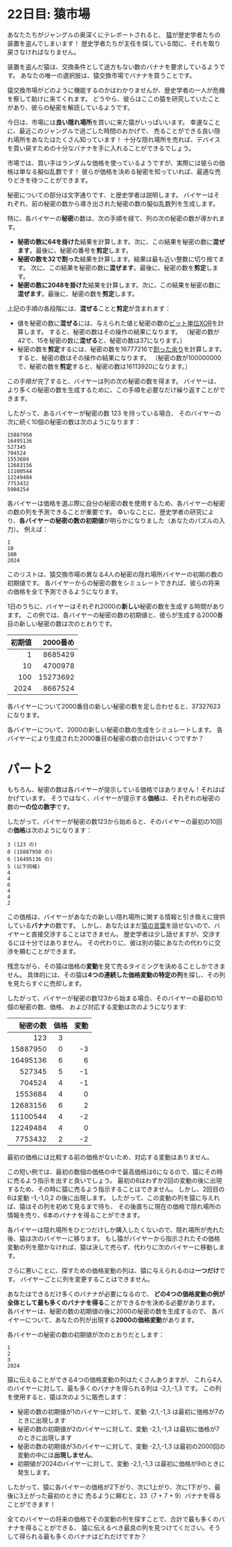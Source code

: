# 22日目: 猿市場

あなたたちがジャングルの奥深くにテレポートされると、
[猿](../../2022/day11/quiz.md)が歴史学者たちの装置を盗んでしまいます！
歴史学者たちが主任を探している間に、それを取り戻さなければなりません。

装置を盗んだ猿は、交換条件として途方もない数のバナナを要求しているようです。
あなたの唯一の選択肢は、猿交換市場でバナナを買うことです。

猿交換市場がどのように機能するのかはわかりませんが、歴史学者の一人が危機を察して助けに来てくれます。
どうやら、彼らはここの猿を研究していたことがあり、彼らの秘密を解読しているようです。

今日は、市場には**良い隠れ場所**を買いに来た猿がいっぱいいます。
幸運なことに、最近このジャングルで過ごした時間のおかげで、
売ることができる良い隠れ場所をあなたはたくさん知っています！
十分な隠れ場所を売れば、デバイスを買い戻すための十分なバナナを手に入れることができるでしょう。

市場では、買い手はランダムな価格を使っているようですが、実際には彼らの価格は単なる擬似乱数です！
彼らが価格を決める秘密を知っていれば、最適な売りどきを待つことができます。

秘密についての部分は文字通りです、と歴史学者は説明します。
バイヤーはそれぞれ、前の秘密の数から導き出された秘密の数の擬似乱数列を生成します。

特に、各バイヤーの**秘密**の数は、次の手順を経て、列の次の秘密の数が導かれます。

- **秘密の数に64を掛けた**結果を計算します。次に、この結果を秘密の数に**混ぜます**。最後に、秘密の番号を**剪定**します。
- **秘密の数を32で割った**結果を計算します。結果は最も近い整数に切り捨てます。
次に、この結果を秘密の数に**混ぜます**。最後に、秘密の数を**剪定**します。
- **秘密の数に2048を掛けた**結果を計算します。次に、この結果を秘密の数に**混ぜます**。最後に、秘密の数を**剪定**します。

上記の手順の各段階には、**混ぜる**ことと**剪定**が含まれます：

- 値を秘密の数に**混ぜる**には、与えられた値と秘密の数の[ビット単位XOR](https://ja.wikipedia.org/wiki/%E3%83%93%E3%83%83%E3%83%88%E6%BC%94%E7%AE%97#%E3%83%93%E3%83%83%E3%83%88%E3%82%B7%E3%83%95%E3%83%88)を計算します。
すると、秘密の数はその操作の結果になります。
（秘密の数が42で、15を秘密の数に**混ぜる**と、秘密の数は37になります。）
- 秘密の数を**剪定**するには、秘密の数を16777216で[割った余り](https://ja.wikipedia.org/wiki/%E5%89%B0%E4%BD%99%E6%BC%94%E7%AE%97)を計算します。
すると、秘密の数はその操作の結果になります。
（秘密の数が100000000で、秘密の数を**剪定**すると、秘密の数は16113920になります。）

この手順が完了すると、バイヤーは列の次の秘密の数を得ます。
バイヤーは、より多くの秘密の数を生成するために、この手順を必要なだけ繰り返すことができます。

したがって、あるバイヤーが秘密の数 123 を持っている場合、
そのバイヤーの次に続く10個の秘密の数は次のようになります：

```
15887950
16495136
527345
704524
1553684
12683156
11100544
12249484
7753432
5908254
```

各バイヤーは価格を選ぶ際に自分の秘密の数を使用するため、各バイヤーの秘密の数の列を予測できることが重要です。
幸いなことに、歴史学者の研究により、**各バイヤーの秘密の数の初期値**が明らかになりました（あなたのパズルの入力）。
例えば：

```
1
10
100
2024
```

このリストは、猿交換市場の異なる4人の秘密の隠れ場所バイヤーの初期の数の初期値です。
各バイヤーからの秘密の数をシミュレートできれば、彼らの将来の価格を全て予測できるようになります。

1日のうちに、バイヤーはそれぞれ2000の**新しい**秘密の数を生成する時間があります。
この例では、各バイヤーの秘密の数の初期値と、彼らが生成する2000番目の新しい秘密の数は次のとおりです。

|初期値|2000番め|
|--:|--:|
|1|8685429|
|10|4700978|
|100|15273692|
|2024|8667524|

各バイヤーについて2000番目の新しい秘密の数を足し合わせると、37327623になります。

各バイヤーについて、2000の新しい秘密の数の生成をシミュレートします。
各バイヤーにより生成された2000番目の秘密の数の合計はいくつですか？

# パート2

もちろん、秘密の数は各バイヤーが提示している価格ではありません！それはばかげています。
そうではなく、バイヤーが提示する**価格**は、それぞれの秘密の数の**一の位の数字**です。

したがって、バイヤーが秘密の数123から始めると、そのバイヤーの最初の10回の**価格**は次のようになります：

```
3 (123 の)
0 (15887950 の)
6 (16495136 の)
5 (以下同様)
4
4
6
4
4
2
```

この価格は、バイヤーがあなたの新しい隠れ場所に関する情報と引き換えに提供している**バナナ**の数です。
しかし、あなたはまだ[猿の言葉](../../2022/day21/quiz.md)を話せないので、バイヤーと直接交渉することはできません。
歴史学者は少し話せますが、交渉するには十分ではありません。
その代わりに、彼は別の猿にあなたの代わりに交渉を頼むことができます。

残念ながら、その猿は価格の**変動**を見て売るタイミングを決めることしかできません。
具体的には、その猿は**4つの連続した価格変動の特定の列**を探し、その列を見たらすぐに売却します。

したがって、バイヤーが秘密の数123から始まる場合、そのバイヤーの最初の10個の秘密の数、価格、
および対応する変動は次のようになります:

|秘密の数|価格|変動|
|--:|:--:|--:|
|123| 3| |
|15887950| 0|-3|
|16495136| 6|6|
|  527345| 5|-1|
|  704524| 4|-1|
| 1553684| 4|0|
|12683156| 6|2|
|11100544| 4|-2|
|12249484| 4|0|
| 7753432| 2|-2|

最初の価格には比較する前の価格がないため、対応する変動はありません。

この短い例では、最初の数個の価格の中で最高価格は6になるので、猿にその時に売るよう指示を出すと良いでしょう。
最初の6はわずか2回の変動の後に出現するため、その時に猿に売るよう指示することはできません。
しかし、2回目の6は変動 -1,-1,0,2 の後に出現します。
したがって、この変動の列を猿に与えれば、猿はその列を初めて見るまで待ち、
その後直ちに現在の価格で隠れ場所の情報を売り、6本のバナナを得ることができます。

各バイヤーは隠れ場所をひとつだけしか購入したくないので、隠れ場所が売れた後、猿は次のバイヤーに移ります。
もし猿がバイヤーから指示されたその価格変動の列を聞かなければ、猿は決して売らず、代わりに次のバイヤーに移動します。

さらに悪いことに、探すための価格変動の列は、猿に与えられるのは**一つだけ**です。
バイヤーごとに列を変更することはできません。

あなたはできるだけ多くのバナナが必要になるので、
**どの4つの価格変動の例が全体として最も多くのバナナを得る**ことができるかを決める必要があります。
各バイヤーは、秘密の数の初期値の後に2000の秘密の数を生成するので、
各バイヤーについて、あなたの列が出現する**2000の価格変動**があります。

各バイヤーの秘密の数の初期値が次のとおりだとします：

```
1
2
3
2024
```

猿に伝えることができる4つの価格変動の列はたくさんありますが、
これら4人のバイヤーに対して、最も多くのバナナを得られる列は -2,1,-1,3 です。
この列を使用すると、猿は次のように販売します：

- 秘密の数の初期値が1のバイヤーに対して、変動 -2,1,-1,3 は最初に価格が7のときに出現します
- 秘密の数の初期値が2のバイヤーに対して、変動 -2,1,-1,3 は最初に価格が7のときに出現します
- 秘密の数の初期値が3のバイヤーに対して、変動 -2,1,-1,3 は最初の2000回の変動の中には**出現しません**。
- 初期値が2024のバイヤーに対して、変動 -2,1,-1,3 は最初に価格が9のときに発生します。

したがって、猿に各バイヤーの価格が2下がり、次に1上がり、次に1下がり、最後に3上がった最初のときに
売るように頼むと、23（7 + 7 + 9）バナナを得ることができます！

全てのバイヤーの将来の価格でその変動の列を探すことで、合計で最も多くのバナナを得ることができる、
猿に伝えるべき最良の列を見つけてください。そうして得られる最も多くのバナナはどれだけですか？
